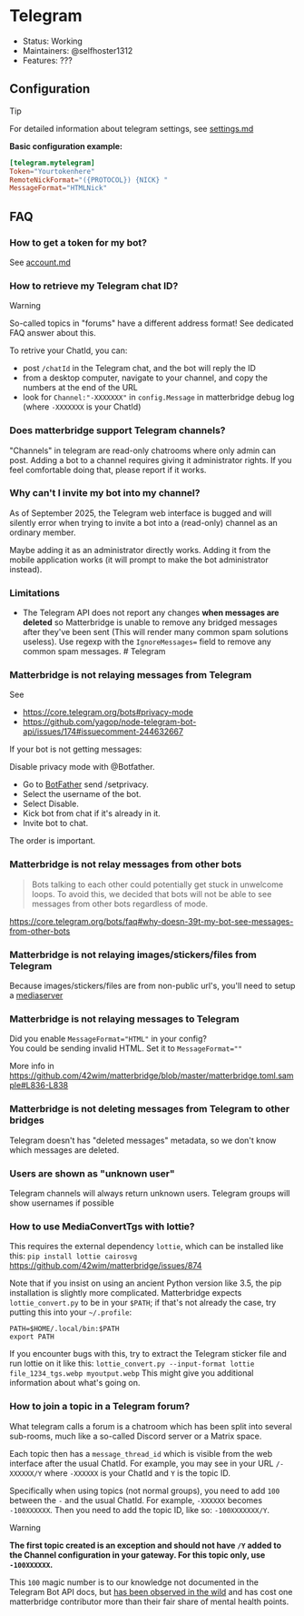 # Telegram

- Status: Working
- Maintainers: @selfhoster1312
- Features: ???

## Configuration

> [!TIP]
> For detailed information about telegram settings, see [settings.md](settings.md)

**Basic configuration example:**

```toml
[telegram.mytelegram]
Token="Yourtokenhere"
RemoteNickFormat="({PROTOCOL}) {NICK} "
MessageFormat="HTMLNick"
```

## FAQ

### How to get a token for my bot?

See [account.md](account.md)

### How to retrieve my Telegram chat ID?

> [!WARNING]
> So-called topics in "forums" have a different address format! See
> dedicated FAQ answer about this.

To retrive your ChatId, you can:

- post `/chatId` in the Telegram chat, and the bot will reply the ID
- from a desktop computer, navigate to your channel, and copy the numbers at the end of the URL
- look for `Channel:"-XXXXXXX"` in `config.Message` in matterbridge debug log (where `-XXXXXXX` is your ChatId)

### Does matterbridge support Telegram channels?

"Channels" in telegram are read-only chatrooms where only admin can post. Adding a bot to a channel requires giving it administrator rights. If you feel comfortable doing that, please report if it works.

### Why can't I invite my bot into my channel?

As of September 2025, the Telegram web interface is bugged and will silently error when trying to invite a bot into a (read-only) channel as an ordinary member.

Maybe adding it as an administrator directly works. Adding it from the mobile application works (it will prompt to make the bot administrator instead).

### Limitations

- The Telegram API does not report any changes **when messages are deleted** so Matterbridge is unable to remove any bridged messages after they've been sent (This will render many common spam solutions useless). Use regexp with the `IgnoreMessages=` field to remove any common spam messages. # Telegram 

### Matterbridge is not relaying messages from Telegram

See 
* https://core.telegram.org/bots#privacy-mode
* https://github.com/yagop/node-telegram-bot-api/issues/174#issuecomment-244632667

If your bot is not getting messages:

Disable privacy mode with @Botfather.

* Go to [BotFather](https://t.me/botfather) send /setprivacy.
* Select the username of the bot.
* Select Disable.
* Kick bot from chat if it's already in it.
* Invite bot to chat.

The order is important.

### Matterbridge is not relay messages from other bots

> Bots talking to each other could potentially get stuck in unwelcome loops. To avoid this, we decided that bots will not be able to see messages from other bots regardless of mode.

https://core.telegram.org/bots/faq#why-doesn-39t-my-bot-see-messages-from-other-bots

### Matterbridge is not relaying images/stickers/files from Telegram

Because images/stickers/files are from non-public url's, you'll need to setup a [mediaserver](Mediaserver-setup-(advanced))

### Matterbridge is not relaying messages to Telegram

Did you enable `MessageFormat="HTML"` in your config?  
You could be sending invalid HTML. Set it to `MessageFormat=""`

More info in https://github.com/42wim/matterbridge/blob/master/matterbridge.toml.sample#L836-L838

### Matterbridge is not deleting messages from Telegram to other bridges

Telegram doesn't has "deleted messages" metadata, so we don't know which messages are deleted.

### Users are shown as "unknown user"

Telegram channels will always return unknown users. Telegram groups will show usernames if possible

### How to use MediaConvertTgs with lottie?

This requires the external dependency `lottie`, which can be installed like this:
`pip install lottie cairosvg`
https://github.com/42wim/matterbridge/issues/874

Note that if you insist on using an ancient Python version like 3.5, the pip installation is slightly more complicated. Matterbridge expects `lottie_convert.py` to be in your `$PATH`; if that's not already the case, try putting this into your `~/.profile`:
```
PATH=$HOME/.local/bin:$PATH
export PATH
```

If you encounter bugs with this, try to extract the Telegram sticker file and run lottie on it like this:
`lottie_convert.py --input-format lottie file_1234_tgs.webp myoutput.webp`
This might give you additional information about what's going on.

### How to join a topic in a Telegram forum?

What telegram calls a forum is a chatroom which has been split into several sub-rooms, much like a so-called Discord server or a Matrix space.

Each topic then has a `message_thread_id` which is visible from the web interface after the usual ChatId. For example, you may see in your URL `/-XXXXXX/Y` where `-XXXXXX` is your ChatId and `Y` is the topic ID.

Specifically when using topics (not normal groups), you need to add `100` between the `-` and the usual ChatId. For example, `-XXXXXX` becomes `-100XXXXXX`. Then you need to add the topic ID, like so: `-100XXXXXXX/Y`.

> [!WARNING]
> **The first topic created is an exception and should not have `/Y` added to the Channel configuration in your gateway. For this topic only, use `-100XXXXXX`.**

This `100` magic number is to our knowledge not documented in the Telegram Bot API docs, but [has been observed in the wild](https://stackoverflow.com/questions/32423837/telegram-bot-how-to-get-a-group-chat-id) and has cost one matterbridge contributor more than their fair share of mental health points.
